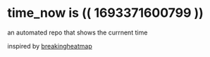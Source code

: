 # time_now is (( 1693371600799 ))

an automated repo that shows the currnent time

inspired by [breakingheatmap](https://github.com/breakingheatmap/breakingheatmap)
